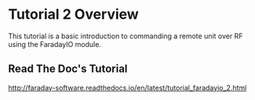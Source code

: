 
# Tutorial 2 Overview

This tutorial is a basic introduction to commanding a remote unit over RF using the FaradayIO module.

## Read The Doc's Tutorial

http://faraday-software.readthedocs.io/en/latest/tutorial_faradayio_2.html